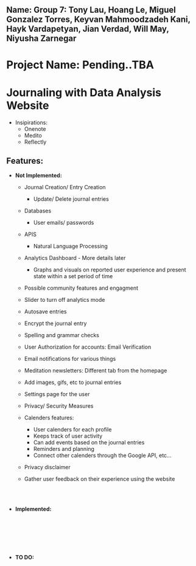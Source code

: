 ## Name: Group 7: Tony Lau, Hoang Le, Miguel Gonzalez Torres, Keyvan Mahmoodzadeh Kani, Hayk Vardapetyan, Jian Verdad, Will May, Niyusha Zarnegar

# Project Name: Pending..TBA

# **Journaling with Data Analysis Website**

- Insipirations:
    - Onenote
    - Medito
    - Reflectly 


## Features:

- <strong>Not Implemented:</strong>

    - Journal Creation/ Entry Creation
        - Update/ Delete journal entries
    - Databases
        - User emails/ passwords

    - APIS
        - Natural Language Processing

    - Analytics Dashboard - More details later
        - Graphs and visuals on reported user experience and present state within a set period of time
    - Possible community features and engagment
    - Slider to turn off analytics mode
    - Autosave entries
    - Encrypt the journal entry
    - Spelling and grammar checks
    - User Authorization for accounts: Email Verification
    - Email notifications for various things
    - Meditation newsletters: Different tab from the homepage
    - Add images, gifs, etc to journal entries
    - Settings page for the user
    - Privacy/ Security Measures
    - Calenders features:
        - User calenders for each profile
        - Keeps track of user activity
        - Can add events based on the journal entries
        - Reminders and planning
        - Connect other calenders through the Google API, etc...
    - Privacy disclaimer
    - Gather user feedback on their experience using the website

<br><br>

- <strong>Implemented:</strong>

<br><br>



<br><br>

- <strong>TO DO:</strong>


<br><br>
